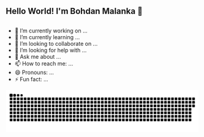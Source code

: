 ## Hello World! I'm Bohdan Malanka 👋

##

- 🔭 I’m currently working on ...
- 🌱 I’m currently learning ...
- 👯 I’m looking to collaborate on ...
- 🤔 I’m looking for help with ...
- 💬 Ask me about ...
- 📫 How to reach me: ...
- 😄 Pronouns: ...
- ⚡ Fun fact: ...


<div>
  
  ![Snake animation](https://github.com/bohdan167/bohdan167/blob/output/github-contribution-grid-snake.svg)

</div>
